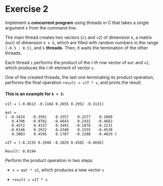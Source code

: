 # Exercise 2

Implement a **concurrent program** using threads in C that takes a single argument `k` from the command line.

The main thread creates two vectors (`v1` and `v2`) of dimension `k`, a matrix (`mat`) of dimension `k x k`, which are filled with random numbers in the range `[-0.5 ; 0.5]`, and `k` **threads**. Then, it waits the termination of the other threads.

Each thread `i` performs the product of the _i-th_ row vector of `mat` and `v2`, which produces the _i-th_ element of vector `v`.

One of the created threads, the last one terminating its product operation, performs the final operation `result = v1T * v`, and prints the result.

#### This is an example for `k = 5`:

```
v1T = [-0.0613 -0.1184 0.2655 0.2952 -0.3131]

mat =
[ -0.3424   -0.3581    0.1557    0.2577    0.2060
   0.4706   -0.0782   -0.4643    0.2431   -0.4682
   0.4572    0.4157    0.3491   -0.1078   -0.2231
  -0.0146    0.2922    0.4340    0.1555   -0.4538
   0.3003    0.4595    0.1787   -0.3288   -0.4029 ]

v2T = [-0.3235 0.1948 -0.1829 0.4502 -0.4656]

Result: 0.0194
```

Perform the product operation in two steps:

- `v = mat * v2`, which produces a new vector `v`

- `result = v1T * v`
